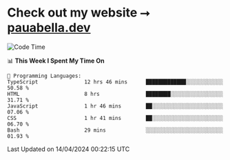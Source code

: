 # Check out my website ⭢ [pauabella.dev](https://pauabella.dev)

<!--START_SECTION:waka-->
![Code Time](http://img.shields.io/badge/Code%20Time-3%2C210%20hrs%2045%20mins-blue)

📊 **This Week I Spent My Time On** 

```text
💬 Programming Languages: 
TypeScript               12 hrs 46 mins      █████████████░░░░░░░░░░░░   50.58 % 
HTML                     8 hrs               ████████░░░░░░░░░░░░░░░░░   31.71 % 
JavaScript               1 hr 46 mins        ██░░░░░░░░░░░░░░░░░░░░░░░   07.06 % 
CSS                      1 hr 41 mins        ██░░░░░░░░░░░░░░░░░░░░░░░   06.70 % 
Bash                     29 mins             ░░░░░░░░░░░░░░░░░░░░░░░░░   01.93 % 
```


 Last Updated on 14/04/2024 00:22:15 UTC
<!--END_SECTION:waka-->
